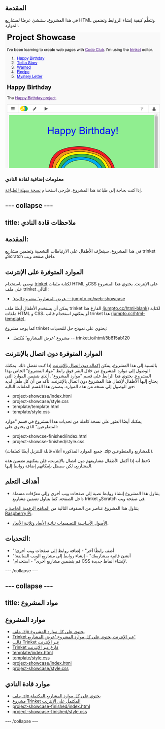 ## المقدمة

في هذا المشروع، ستنشئ عرضًا لمشاريع HTML وتتعلَّم كيفية إنشاء الروابط وتضمين الموارد. 

![screenshot](images/showcase-intro.png)

### معلومات إضافية لقادة النادي

إذا كنت بحاجة إلى طباعة هذا المشروع، فيُرجى استخدام [نسخة سهلة الطباعة](https://projects.raspberrypi.org/ar-SA/projects/project-showcase/print).


--- collapse ---
---
title: ملاحظات قادة النادي
---


## المقدمة:
في هذا المشروع، سيتعرَّف الأطفال على الارتباطات التشعبية وتضمين مشاريع trinket وScratch داخل صفحة ويب. 


## الموارد المتوفرة على الإنترنت

نوصي باستخدام [trinket](https://trinket.io/) لكتابة ملفات HTML وCSS على الإنترنت. يحتوي هذا المشروع على ملف trinket التالي:

+ ['عرض المشاريع' مشروع البدء  -- jumpto.cc/web-showcase](http://jumpto.cc/web-showcase)

يمكن أن يستخدم الأطفال أيضًا ملف trinket الفارغ هذا [(jumpto.cc/html-blank)](http://jumpto.cc/html-blank) لكتابة ملفات HTML و CSS، أو يمكنهم استخدام قالب trinket هذا [(jumpto.cc/html-template)](http://jumpto.cc/html-template).

كما يوجد مشروع trinket يحتوي على نموذج حل للتحديات:

+ [مشروع 'عرض المشاريع' مُكتمل -- trinket.io/html/5b815ab120](https://trinket.io/html/5b815ab120)

## الموارد المتوفرة دون اتصال بالإنترنت
بالنسبة إلى هذا المشروع، يمكن [إكماله دون اتصال بالإنترنت](https://www.codeclubprojects.org/en-GB/resources/webdev-working-offline/) إذا كنت تفضل ذلك. يمكنك الوصول إلى موارد المشروع من خلال النقر فوق رابط "مواد المشروع" الخاص بهذا المشروع. يحتوي هذا الرابط على قسم "موارد المشروع"، الذي يتضمن الموارد التي يحتاج إليها الأطفال لإكمال هذا المشروع دون اتصال بالإنترنت. تأكد من أن كل طفل لديه حق الوصول إلى نسخة من هذه الموارد. يتضمن هذا القسم الملفات التالية:

+ project-showcase/index.html
+ project-showcase/style.css
+ template/template.html
+ template/style.css

يمكنك أيضًا العثور على نسخة كاملة من تحديات هذا المشروع في قسم "موارد المتطوعين" الذي يحتوي على:

+ project-showcse-finished/index.html
+ project-showcse-finished/style.css

(جميع الموارد المذكورة أعلاه قابلة للتنزيل أيضًا كملفات .zip للمشاريع والمتطوعين).

لاحظ أنه إذا أكمل الأطفال مشاريعهم دون اتصال بالإنترنت، فلن يمكنهم تضمين هذه المشاريع، لكن سيظل بإمكانهم إضافة روابط إليها. 

## أهداف التعلم
+ يتناول هذا المشروع إنشاء روابط نصية إلى صفحات ويب أخرى وإلى معرِّفات مسماة داخل الصفحة. كما يتناول تضمين مشاريع trinket وScratch في صفحة ويب.  

يتناول هذا المشروع عناصر من الصفوف التالية من [المناهج الرقمية الخاصة بـ Raspberry Pi](http://rpf.io/curriculum):

+ [الأصول الأساسية للتصميمات ثنائية الأبعاد وثلاثية الأبعاد](https://www.raspberrypi.org/curriculum/design/creator).

## التحديات:
+ "أضف رابطًا آخر" - إضافة روابط إلى صفحات ويب أخرى؛
+ "أنشئ قائمة بمشاريعك" - إنشاء روابط إلى مشاريع الويب السابقة؛
+ "قم بتضمين مشاريع أخرى" - استخدام CSS لإنشاء أنماط جديدة.



--- /collapse ---


--- collapse ---
---
title: مواد المشروع
---
## موارد المشروع
* [ملف .zip يحتوي على كل موارد المشروع](resources/showcase-project-resources.zip)
* [Trinket عبر الإنترنت يحتوي على كل موارد المشروع 'عرض المشاريع'](http://jumpto.cc/web-showcase)
* [قالب Trinket عبر الإنترنت](http://jumpto.cc/trinket-template)
* [Trinket فارغ عبر الإنترنت](http://jumpto.cc/trinket-blank)
* [template/index.html](resources/template-index.html)
* [template/style.css](resources/template-style.css)
* [project-showcase/index.html](resources/project-showcase-index.html)
* [project-showcase/style.css](resources/project-showcase-style.css)

## موارد قادة النادي
* [ملف .zip يحتوي على كل موارد المشاريع المكتملة](resources/showcase-volunteer-resources.zip)
* [مشروع Trinket المكتمل على الإنترنت](https://trinket.io/html/1d4d4c5ce1)
* [project-showcase-finished/index.html](resources/project-showcase-finished-index.html)
* [project-showcase-finished/style.css](resources/project-showcase-finished-style.css)

--- /collapse ---
